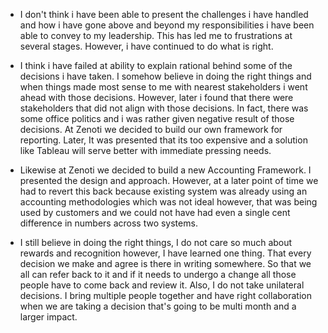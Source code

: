 - I don't think i have been able to present the challenges i have handled and how i have gone above and beyond my responsibilities i have been able to convey to my leadership. This has led me to frustrations at several stages. However, i have continued to do what is right. 

- I think i have failed at ability to explain rational behind some of the decisions i have taken. I somehow believe in doing the right things and when things made most sense to me with nearest stakeholders i went ahead with those decisions. However, later i found that there were stakeholders that did not align with those decisions. In fact, there was some office politics and i was rather given negative result of those decisions. At Zenoti we decided to build our own framework for reporting. Later, It was presented that its too expensive and a solution like Tableau will serve better with immediate pressing needs. 

- Likewise at Zenoti we decided to build a new Accounting Framework. I presented the design and approach. However, at a later point of time we had to revert this back because existing system was already using an accounting methodologies which was not ideal however, that was being used by customers and we could not have had even a single cent difference in numbers across two systems.  

- I still believe in doing the right things, I do not care so much about rewards and recognition however, I have learned one thing. That every decision we make and agree is there in writing somewhere. So that we all can refer back to it and if it needs to undergo a change all those people have to come back and review it. Also, I do not take unilateral decisions. I bring multiple people together and have right collaboration when we are taking a decision that's going to be multi month and a larger impact. 